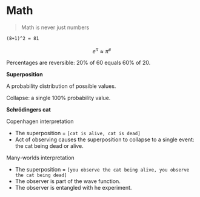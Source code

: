 # Math

> Math is never just numbers

```tex
(8+1)^2 = 81
```

```math
e^π \approx π^e
```

Percentages are reversible: 20% of 60 equals 60% of 20.



**Superposition**

A probability distribution of possible values.

Collapse: a single 100% probability value.



**Schrödingers cat**

Copenhagen interpretation

- The superposition = `[cat is alive, cat is dead]`
- Act of observing causes the superposition to collapse to a single event: the cat being dead or alive.

Many-worlds interpretation

- The superposition = `[you observe the cat being alive, you observe the cat being dead]`
- The observer is part of the wave function.
- The observer is entangled with he experiment.


